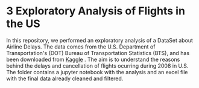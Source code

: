 # 3 Exploratory Analysis of Flights in the US

In this repository, we performed an exploratory analysis of a DataSet about Airline Delays. The data comes from the U.S. Department of Transportation's (DOT) Bureau of Transportation Statistics (BTS), and has been downloaded from [Kaggle](https://www.kaggle.com/datasets/giovamata/airlinedelaycauses)
. The aim is to understand the reasons behind the delays and cancellation of flights ocurring during 2008 in U.S. 
The folder contains a jupyter notebook with the analysis and an excel file with the final data already cleaned and filtered. 
